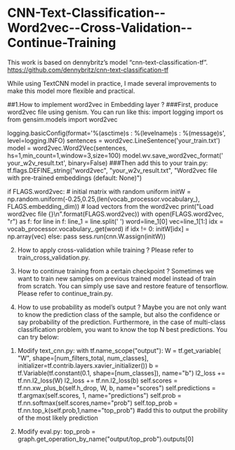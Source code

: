 # CNN-Text-Classification--Word2vec--Cross-Validation--Continue-Training

This work is based on dennybritz’s model “cnn-text-classification-tf”. 
https://github.com/dennybritz/cnn-text-classification-tf

While using TextCNN model in practice, I made several improvements to make this model more flexible and practical.

##1.How to implement word2vec in Embedding layer ?
###First, produce word2vec file using genism. 
You can run like this:
import logging
import os
from gensim.models import word2vec

logging.basicConfig(format='%(asctime)s : %(levelname)s : %(message)s', level=logging.INFO)
sentences = word2vec.LineSentence('your_train.txt')
model = word2vec.Word2Vec(sentences, hs=1,min_count=1,window=3,size=100)
model.wv.save_word2vec_format(' your_w2v_result.txt', binary=False)
###Then add this to your train.py:
tf.flags.DEFINE_string("word2vec", "your_w2v_result.txt", "Word2vec file with pre-trained embeddings (default: None)")

if FLAGS.word2vec:
    # initial matrix with random uniform
    initW = np.random.uniform(-0.25,0.25,(len(vocab_processor.vocabulary_), FLAGS.embedding_dim))
    # load vectors from the word2vec
    print("Load word2vec file {}\n".format(FLAGS.word2vec))
    with open(FLAGS.word2vec, "r") as f:
        for line in f:
            line_1 = line.split(' ')
            word=line_1[0]
            vec=line_1[1:]
            idx = vocab_processor.vocabulary_.get(word)
            if idx != 0:
                initW[idx] = np.array(vec)
            else:
                pass
    sess.run(cnn.W.assign(initW))

2.	How to apply cross-validation while training ?
Please refer to train_cross_validation.py.

3.	How to continue training from a certain checkpoint ?
Sometimes we want to train new samples on previous trained model instead of train from scratch. You can simply use save and restore feature of tensorflow.
Please refer to continue_train.py.
4.	How to use probability as model’s output ?
Maybe you are not only want to know the prediction class of the sample, but also the confidence or say probability of the prediction. Furthermore, in the case of multi-class classification problem, you want to know the top N best predictions. You can try below:
1)	Modify text_cnn.py:
with tf.name_scope("output"):
    W = tf.get_variable(
        "W",
        shape=[num_filters_total, num_classes],
        initializer=tf.contrib.layers.xavier_initializer())
    b = tf.Variable(tf.constant(0.1, shape=[num_classes]), name="b")
    l2_loss += tf.nn.l2_loss(W)
    l2_loss += tf.nn.l2_loss(b)
    self.scores = tf.nn.xw_plus_b(self.h_drop, W, b, name="scores")
self.predictions = tf.argmax(self.scores, 1, name="predictions")
self.prob = tf.nn.softmax(self.scores,name="prob")
self.top_prob = tf.nn.top_k(self.prob,1,name="top_prob") #add this to output the probility of the most likely prediction

2)	Modify eval.py:
top_prob = graph.get_operation_by_name("output/top_prob").outputs[0]
